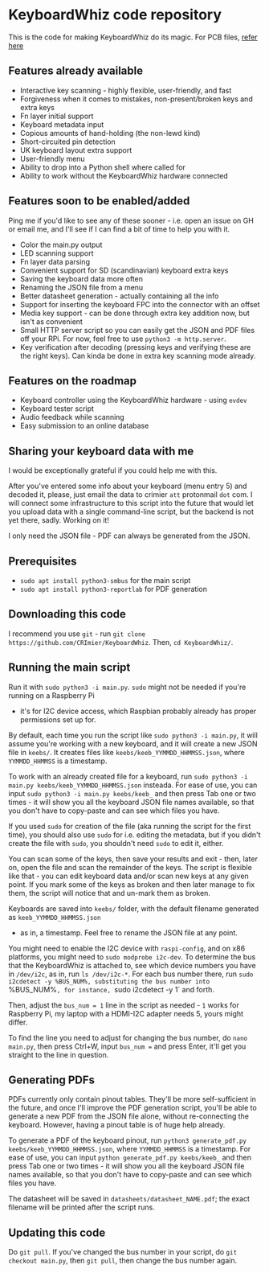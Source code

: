 # KeyboardWhiz code repository

This is the code for making KeyboardWhiz do its magic.
For PCB files, [refer here](https://github.com/CRimier/MyKiCad/tree/master/Reverse-engineering/keyboard_whiz)

## Features already available

- Interactive key scanning - highly flexible, user-friendly, and fast
- Forgiveness when it comes to mistakes, non-present/broken keys and extra keys
- Fn layer initial support
- Keyboard metadata input
- Copious amounts of hand-holding (the non-lewd kind)
- Short-circuited pin detection
- UK keyboard layout extra support
- User-friendly menu
- Ability to drop into a Python shell where called for
- Ability to work without the KeyboardWhiz hardware connected

## Features soon to be enabled/added

Ping me if you'd like to see any of these sooner - i.e. open an issue on GH or email me,
and I'll see if I can find a bit of time to help you with it.

- Color the main.py output
- LED scanning support
- Fn layer data parsing
- Convenient support for SD (scandinavian) keyboard extra keys
- Saving the keyboard data more often
- Renaming the JSON file from a menu
- Better datasheet generation - actually containing all the info
- Support for inserting the keyboard FPC into the connector with an offset
- Media key support - can be done through extra key addition now, but isn't as convenient
- Small HTTP server script so you can easily get the JSON and PDF files off your RPi. For now, feel free to use `python3 -m http.server`.
- Key verification after decoding (pressing keys and verifying these are the right keys). Can kinda be done in extra key scanning mode already.

## Features on the roadmap

- Keyboard controller using the KeyboardWhiz hardware - using `evdev`
- Keyboard tester script
- Audio feedback while scanning
- Easy submission to an online database

## Sharing your keyboard data with me

I would be exceptionally grateful if you could help me with this.

After you've entered some info about your keyboard (menu entry 5) and decoded it,
please, just email the data to crimier `att` protonmail `dot` com. I will connect some infrastructure
to this script into the future that would let you upload data with a single command-line script,
but the backend is not yet there, sadly. Working on it!

I only need the JSON file - PDF can always be generated from the JSON.

## Prerequisites

- `sudo apt install python3-smbus` for the main script
- `sudo apt install python3-reportlab` for PDF generation

## Downloading this code

I recommend you use `git` - run `git clone https://github.com/CRImier/KeyboardWhiz`.
Then, `cd KeyboardWhiz/`.

## Running the main script 

Run it with `sudo python3 -i main.py`. `sudo` might not be needed if you're running on a Raspberry Pi
- it's for I2C device access, which Raspbian probably already has proper permissions set up for.

By default, each time you run the script like `sudo python3 -i main.py`, it will assume you're working with a new keyboard,
and it will create a new JSON file in `keebs/`. It creates files like `keebs/keeb_YYMMDD_HHMMSS.json`,
where `YYMMDD_HHMMSS` is a timestamp.

To work with an already created file for a keyboard, run `sudo python3 -i main.py keebs/keeb_YYMMDD_HHMMSS.json` insteada.
For ease of use, you can input `sudo python3 -i main.py keebs/keeb_` and then press Tab one or two times - it will show you
all the keyboard JSON file names available, so that you don't have to copy-paste and can see which files you have.

If you used `sudo` for creation of the file (aka running the script for the first time),
you should also use `sudo` for i.e. editing the metadata, but if you didn't create the file with
`sudo`, you shouldn't need `sudo` to edit it, either.

You can scan some of the keys, then save your results and exit - then, later on, open the file and scan the remainder of the keys.
The script is flexible like that - you can edit keyboard data and/or scan new keys at any given point.
If you mark some of the keys as broken and then later manage to fix them, the script
will notice that and un-mark them as broken.

Keyboards are saved into `keebs/` folder, with the default filename generated as `keeb_YYMMDD_HHMMSS.json`
- as in, a timestamp. Feel free to rename the JSON file at any point.

You might need to enable the I2C device with `raspi-config`, and on x86 platforms, you might need to `sudo modprobe i2c-dev`.
To determine the bus that the KeyboardWhiz is attached to, see which device numbers you have in `/dev/i2c`, as in, run `ls /dev/i2c-*`.
For each bus number there, run `sudo i2cdetect -y %BUS_NUM%, substituting the bus number into `%BUS_NUM%`, for instance,
`sudo i2cdetect -y 1` and forth.

Then, adjust the `bus_num = 1` line in the script as needed - `1` works for Raspberry Pi, my laptop with a HDMI-I2C adapter needs 5,
yours might differ.

To find the line you need to adjust for changing the bus number, do `nano main.py`, then press Ctrl+W, input `bus_num =` and press Enter,
it'll get you straight to the line in question.

## Generating PDFs

PDFs currently only contain pinout tables. They'll be more self-sufficient in the future, and once I'll improve
the PDF generation script, you'll be able to generate a new PDF from the JSON file alone, without re-connecting the keyboard.
However, having a pinout table is of huge help already.

To generate a PDF of the keyboard pinout, run `python3 generate_pdf.py keebs/keeb_YYMMDD_HHMMSS.json`,
where `YYMMDD_HHMMSS` is a timestamp. For ease of use,
you can input `python generate_pdf.py keebs/keeb_` and then press Tab one or two times - it will show you
all the keyboard JSON file names available, so that you don't have to copy-paste and can see which files you have.

The datasheet will be saved in `datasheets/datasheet_NAME.pdf`; the exact filename will be printed after the script runs.

## Updating this code

Do `git pull`. If you've changed the bus number in your script, do `git checkout main.py`, then `git pull`, then change
the bus number again.
